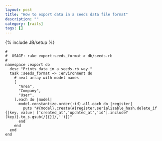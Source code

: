 ```yaml
---
layout: post
title: "How to export data in a seeds data file format"
description: ""
category: [rails]
tags: []
---
```

{% include JB/setup %}


    #
    #  USAGE: rake export:seeds_format > db/seeds.rb
    #  
    namespace :export do
      desc "Prints data in a seeds.rb way."
      task :seeds_format => :environment do
        # next array with model names
        [
          "Area",
          "Company",
          "User",
        ].each do |model|
          model.constantize.order(:id).all.each do |register|
            puts "#{model}.create(#{register.serializable_hash.delete_if {|key, value| ['created_at','updated_at','id'].include?(key)}.to_s.gsub(/[{}]/,'')})"
          end
        end
      end
    end


